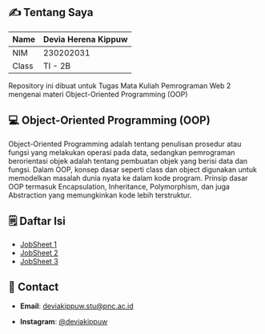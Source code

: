 ## ✍️ Tentang Saya

| Name  | Devia Herena Kippuw |
|-------|---------------------|
| NIM   | 230202031           |
| Class | TI - 2B             |

Repository ini dibuat untuk Tugas Mata Kuliah Pemrograman Web 2 mengenai materi Object-Oriented Programming (OOP) 

## 💻 Object-Oriented Programming (OOP)
Object-Oriented Programming adalah tentang penulisan prosedur atau fungsi yang melakukan operasi pada data, sedangkan pemrograman berorientasi objek adalah tentang pembuatan objek yang berisi data dan fungsi. Dalam OOP, konsep dasar seperti class dan object digunakan untuk memodelkan masalah dunia nyata ke dalam kode program. Prinsip dasar OOP termasuk Encapsulation, Inheritance, Polymorphism, dan juga Abstraction yang memungkinkan kode lebih terstruktur.

## 🗒️ Daftar Isi
- [JobSheet 1](https://github.com/callherdevia1/PWEB-II/tree/main/Jobsheet%201-2)
- [JobSheet 2](https://github.com/callherdevia1/PWEB-II/tree/main/Jobsheet%202(3-4))
- [JobSheet 3](https://github.com/callherdevia1/PWEB-II/tree/main/Jobsheet%203(5-6))

## 📧 Contact
* **Email**: [deviakippuw.stu@pnc.ac.id](mailto:deviakippuw.stu@pnc.ac.id)

* **Instagram**: [@deviakippuw](https://instagram.com/deviakippuw)


